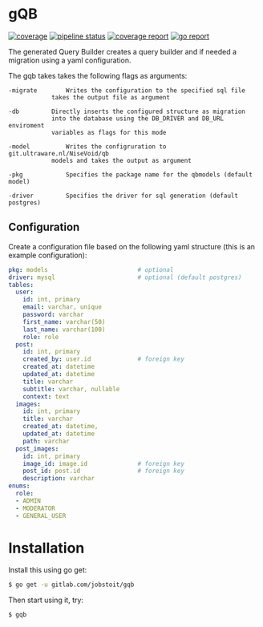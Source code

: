 # gQB
[![coverage](https://godoc.org/github.com/jobstoit/gqb?status.svg)](https://godoc.org/github.com/jobstoit/gqb)
[![pipeline status](https://gitlab.com/jobstoit/gsql/badges/master/pipeline.svg)](https://gitlab.com/jobstoit/gsql/commits/master)
[![coverage report](https://gitlab.com/jobstoit/gsql/badges/master/coverage.svg)](https://gitlab.com/jobstoit/gsql/commits/master)
[![go report](https://goreportcard.com/badge/github.com/jobstoit/gqb)](https://goreportcard.com/report/github.com/jobstoit/gqb)

The generated Query Builder creates a query builder and if needed a migration using a yaml configuration.

The gqb takes takes the following flags as arguments:
```
-migrate		Writes the configuration to the specified sql file
			takes the output file as argument

-db			Directly inserts the configured structure as migration
			into the database using the DB_DRIVER and DB_URL enviroment
			variables as flags for this mode

-model			Writes the configruration to git.ultraware.nl/NiseVoid/qb
			models and takes the output as argument

-pkg			Specifies the package name for the qbmodels (default model)

-driver			Specifies the driver for sql generation (default postgres)
```

## Configuration
Create a configuration file based on the following yaml structure (this is an example configuration):
```yaml
pkg: models                         # optional
driver: mysql                       # optional (default postgres)
tables:
  user:
    id: int, primary
    email: varchar, unique
    password: varchar
    first_name: varchar(50)
    last_name: varchar(100)
    role: role
  post:
    id: int, primary
    created_by: user.id             # foreign key
    created_at: datetime
    updated_at: datetime
    title: varchar
    subtitle: varchar, nullable
    context: text
  images:
    id: int, primary
    title: varchar
    created_at: datetime,
    updated_at: datetime
    path: varchar
  post_images:
    id: int, primary
    image_id: image.id              # foreign key
    post_id: post.id                # foreign key
    description: varchar
enums:
  role:
  - ADMIN
  - MODERATOR
  - GENERAL_USER
```

# Installation
Install this using go get:
```bash
$ go get -u gitlab.com/jobstoit/gqb
```

Then start using it, try:
```bash
$ gqb
```
